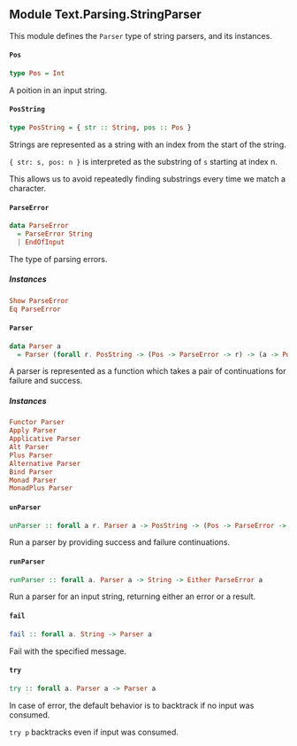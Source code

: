 ## Module Text.Parsing.StringParser

This module defines the `Parser` type of string parsers, and its instances.

#### `Pos`

``` purescript
type Pos = Int
```

A poition in an input string.

#### `PosString`

``` purescript
type PosString = { str :: String, pos :: Pos }
```

Strings are represented as a string with an index from the
start of the string.

`{ str: s, pos: n }` is interpreted as the substring of `s`
starting at index n.

This allows us to avoid repeatedly finding substrings
every time we match a character.

#### `ParseError`

``` purescript
data ParseError
  = ParseError String
  | EndOfInput
```

The type of parsing errors.

##### Instances
``` purescript
Show ParseError
Eq ParseError
```

#### `Parser`

``` purescript
data Parser a
  = Parser (forall r. PosString -> (Pos -> ParseError -> r) -> (a -> PosString -> r) -> r)
```

A parser is represented as a function which takes a pair of
continuations for failure and success.

##### Instances
``` purescript
Functor Parser
Apply Parser
Applicative Parser
Alt Parser
Plus Parser
Alternative Parser
Bind Parser
Monad Parser
MonadPlus Parser
```

#### `unParser`

``` purescript
unParser :: forall a r. Parser a -> PosString -> (Pos -> ParseError -> r) -> (a -> PosString -> r) -> r
```

Run a parser by providing success and failure continuations.

#### `runParser`

``` purescript
runParser :: forall a. Parser a -> String -> Either ParseError a
```

Run a parser for an input string, returning either an error or a result.

#### `fail`

``` purescript
fail :: forall a. String -> Parser a
```

Fail with the specified message.

#### `try`

``` purescript
try :: forall a. Parser a -> Parser a
```

In case of error, the default behavior is to backtrack if no input was consumed.

`try p` backtracks even if input was consumed.



